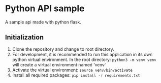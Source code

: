# Python API sample
A sample api made with python flask.

## Initialization 
1. Clone the repository and change to root directory.
2. For development, it is recommended to run this application in its own python virtual environment. In the root directory: `python3 -m venv venv` will create a virtual environment named 'venv'
3. Activate the virtual environment: `source venv/bin/activate`
4. Install all required packages: `pip install -r requirements.txt`